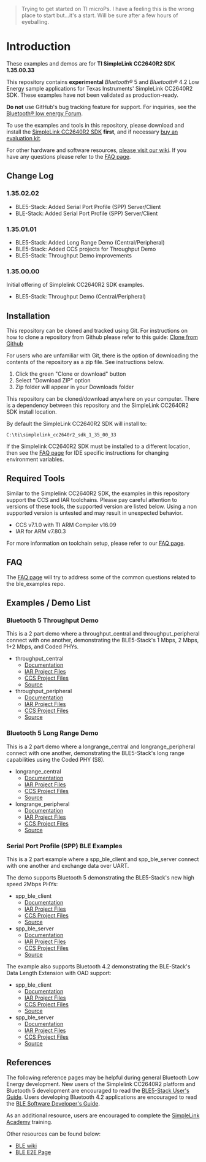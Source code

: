 > Trying to get started on TI microPs. I have a feeling this is the wrong place to start but...it's a start. Will be sure after a few hours of eyeballing. 

# Introduction

These examples and demos are for **TI SimpleLink CC2640R2 SDK 1.35.00.33**

This repository contains **experimental** *Bluetooth&reg;* 5 and
*Bluetooth&reg;* 4.2 Low Energy sample applications for Texas Instruments'
SimpleLink CC2640R2 SDK. These examples have not been validated as
production-ready.

**Do not** use GitHub's bug tracking feature for support. For inquiries, see the
[Bluetooth&reg; low energy Forum](https://e2e.ti.com/support/wireless_connectivity/bluetooth_low_energy/f/538).

To use the examples and tools in this repository, please download and install
the [SimpleLink CC2640R2 SDK](http://www.ti.com/ble-stack) **first**, and if
necessary [buy an evaluation kit](http://www.ti.com/tool/launchxl-cc2640r2).

For other hardware and software resources,
[please visit our wiki](http://www.ti.com/ble-wiki). If you have any questions
please refer to the [FAQ page](docs/faq.md).

## Change Log

### 1.35.02.02
* BLE5-Stack: Added Serial Port Profile (SPP) Server/Client
* BLE-Stack:  Added Serial Port Profile (SPP) Server/Client

### 1.35.01.01
* BLE5-Stack: Added Long Range Demo (Central/Peripheral)
* BLE5-Stack: Added CCS projects for Throughput Demo
* BLE5-Stack: Throughput Demo improvements

### 1.35.00.00
Initial offering of Simplelink CC2640R2 SDK examples.
* BLE5-Stack: Throughput Demo (Central/Peripheral)

## Installation

This repository can be cloned and tracked using Git. For instructions on how to
clone a repository from Github please refer to this guide:
[Clone from Github](https://help.github.com/articles/cloning-a-repository/)

For users who are unfamiliar with Git, there is the option of downloading the
contents of the repository as a zip file. See instructions below.

1. Click the green "Clone or download" button
1. Select "Download ZIP" option
1. Zip folder will appear in your Downloads folder

This repository can be cloned/download anywhere on your computer. There is a
dependency between this repository and the SimpleLink CC2640R2 SDK install
location.

By default the SimpleLink CC2640R2 SDK will install to:

    C:\ti\simplelink_cc2640r2_sdk_1_35_00_33

If the Simplelink CC2640R2 SDK must be installed to a different location, then
see the [FAQ page](docs/faq.md) for IDE specific instructions for changing
environment variables.

## Required Tools

Similar to the Simplelink CC2640R2 SDK, the examples in this repository support
the CCS and IAR toolchains. Please pay careful attention to versions of these
tools, the supported version are listed below. Using a non supported version is
untested and may result in unexpected behavior.

* CCS v7.1.0 with TI ARM Compiler v16.09
* IAR for ARM v7.80.3

For more information on toolchain setup, please refer to our
[FAQ page](docs/faq.md).

## FAQ

The [FAQ page](docs/faq.md) will try to address some of the common questions
related to the ble_examples repo.

## Examples / Demo List

### Bluetooth 5 Throughput Demo

This is a 2 part demo where a throughput\_central and throughput\_peripheral
connect with one another, demonstrating the BLE5-Stack's 1 Mbps, 2 Mbps, 1+2
Mbps, and Coded PHYs.

* throughput\_central
    * [Documentation](examples/rtos/CC2640R2_LAUNCHXL/ble5apps/throughput_central/readme.md)
    * [IAR Project Files](examples/rtos/CC2640R2_LAUNCHXL/ble5apps/throughput_central/tirtos/iar)
    * [CCS Project Files](examples/rtos/CC2640R2_LAUNCHXL/ble5apps/throughput_central/tirtos/ccs)
    * [Source](examples/rtos/CC2640R2_LAUNCHXL/ble5apps/throughput_central/src)
* throughput\_peripheral
    * [Documentation](examples/rtos/CC2640R2_LAUNCHXL/ble5apps/throughput_peripheral/readme.md)
    * [IAR Project Files](examples/rtos/CC2640R2_LAUNCHXL/ble5apps/throughput_peripheral/tirtos/iar)
    * [CCS Project Files](examples/rtos/CC2640R2_LAUNCHXL/ble5apps/throughput_peripheral/tirtos/ccs)
    * [Source](examples/rtos/CC2640R2_LAUNCHXL/ble5apps/throughput_peripheral/src)

### Bluetooth 5 Long Range Demo

This is a 2 part demo where a longrange\_central and longrange\_peripheral
connect with one another, demonstrating the BLE5-Stack's long range capabilities
using the Coded PHY (S8).

* longrange\_central
    * [Documentation](examples/rtos/CC2640R2_LAUNCHXL/ble5apps/longrange_central/readme.md)
    * [IAR Project Files](examples/rtos/CC2640R2_LAUNCHXL/ble5apps/longrange_central/tirtos/iar)
    * [CCS Project Files](examples/rtos/CC2640R2_LAUNCHXL/ble5apps/longrange_central/tirtos/ccs)
    * [Source](examples/rtos/CC2640R2_LAUNCHXL/ble5apps/longrange_central/src)
* longrange\_peripheral
    * [Documentation](examples/rtos/CC2640R2_LAUNCHXL/ble5apps/longrange_peripheral/readme.md)
    * [IAR Project Files](examples/rtos/CC2640R2_LAUNCHXL/ble5apps/longrange_peripheral/tirtos/iar)
    * [CCS Project Files](examples/rtos/CC2640R2_LAUNCHXL/ble5apps/longrange_peripheral/tirtos/ccs)
    * [Source](examples/rtos/CC2640R2_LAUNCHXL/ble5apps/longrange_peripheral/src)

### Serial Port Profile (SPP) BLE Examples

This is a 2 part example where a spp\_ble\_client and spp\_ble\_server connect
with one another and exchange data over UART.

The demo supports Bluetooth 5 demonstrating the BLE5-Stack's new high speed 2Mbps PHYs:

* spp\_ble\_client
    * [Documentation](examples/rtos/CC2640R2_LAUNCHXL/ble5apps/spp_ble_client/readme.md)
    * [IAR Project Files](examples/rtos/CC2640R2_LAUNCHXL/ble5apps/spp_ble_client/tirtos/iar)
    * [CCS Project Files](examples/rtos/CC2640R2_LAUNCHXL/ble5apps/spp_ble_client/tirtos/ccs)
    * [Source](examples/rtos/CC2640R2_LAUNCHXL/ble5apps/spp_ble_client/src)
* spp\_ble\_server
    * [Documentation](examples/rtos/CC2640R2_LAUNCHXL/ble5apps/spp_ble_server/readme.md)
    * [IAR Project Files](examples/rtos/CC2640R2_LAUNCHXL/ble5apps/spp_ble_server/tirtos/iar)
    * [CCS Project Files](examples/rtos/CC2640R2_LAUNCHXL/ble5apps/spp_ble_server/tirtos/ccs)
    * [Source](examples/rtos/CC2640R2_LAUNCHXL/ble5apps/spp_ble_server/src)

The example also supports Bluetooth 4.2 demonstrating the BLE-Stack's Data Length
Extension with OAD support:

* spp\_ble\_client
    * [Documentation](examples/rtos/CC2640R2_LAUNCHXL/bleapps/spp_ble_client/readme.md)
    * [IAR Project Files](examples/rtos/CC2640R2_LAUNCHXL/bleapps/spp_ble_client/tirtos/iar)
    * [CCS Project Files](examples/rtos/CC2640R2_LAUNCHXL/bleapps/spp_ble_client/tirtos/ccs)
    * [Source](examples/rtos/CC2640R2_LAUNCHXL/bleapps/spp_ble_client/src)
* spp\_ble\_server
    * [Documentation](examples/rtos/CC2640R2_LAUNCHXL/bleapps/spp_ble_server/readme.md)
    * [IAR Project Files](examples/rtos/CC2640R2_LAUNCHXL/bleapps/spp_ble_server/tirtos/iar)
    * [CCS Project Files](examples/rtos/CC2640R2_LAUNCHXL/bleapps/spp_ble_server/tirtos/ccs)
    * [Source](examples/rtos/CC2640R2_LAUNCHXL/bleapps/spp_ble_server/src)

## References

The following reference pages may be helpful during general Bluetooth Low
Energy development. New users of the Simplelink CC2640R2 platform and Bluetooth
5 development are encouraged to read the
[BLE5-Stack User's Guide][BLE5-Stack].
Users developing Bluetooth 4.2 applications are encouraged to read the
[BLE Software Developer's Guide][BLE-Stack].

As an additional resource, users are encouraged to complete the
[SimpleLink Academy](http://software-dl.ti.com/lprf/simplelink_academy/overview.html)
training.

Other resources can be found below:

* [BLE wiki](http://www.ti.com/ble-wiki)
* [BLE E2E Page](www.ti.com/ble-forum)

[BLE5-Stack]: (http://software-dl.ti.com/lprf/ble5stack-docs-latest/docs/ble5stack/ble_user_guide/html/cc2640/index.html)
[BLE-Stack]:  (http://software-dl.ti.com/lprf/sdg-latest/html)
